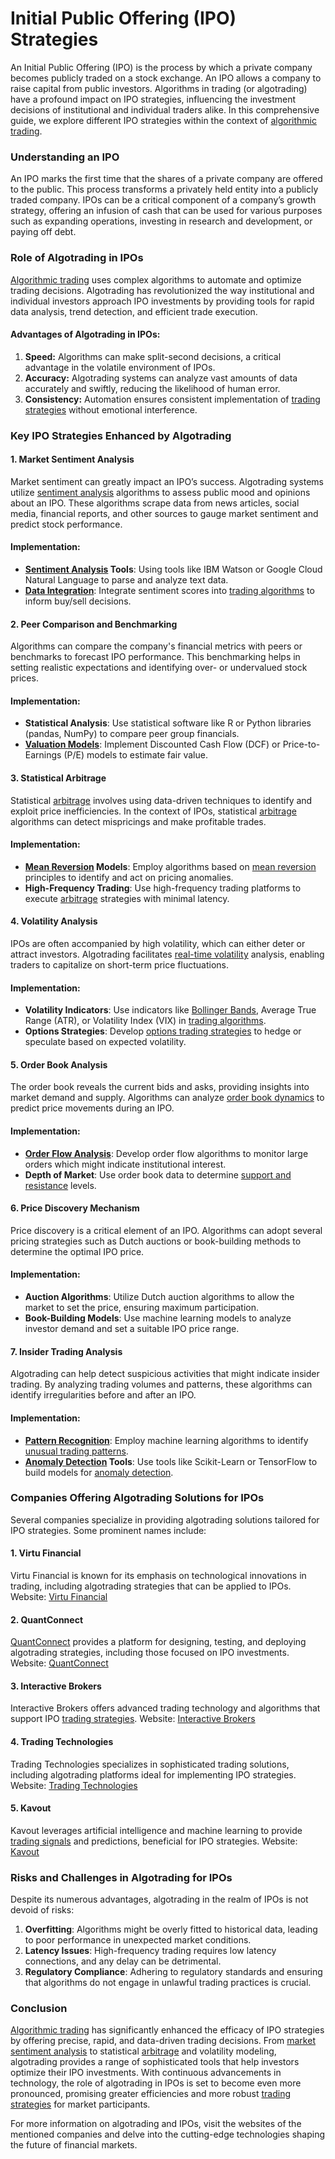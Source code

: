 # Initial Public Offering (IPO) Strategies

An Initial Public Offering (IPO) is the process by which a private company becomes publicly traded on a stock exchange. An IPO allows a company to raise capital from public investors. Algorithms in trading (or algotrading) have a profound impact on IPO strategies, influencing the investment decisions of institutional and individual traders alike. In this comprehensive guide, we explore different IPO strategies within the context of [algorithmic trading](../a/algorithmic_trading.md).

### Understanding an IPO 

An IPO marks the first time that the shares of a private company are offered to the public. This process transforms a privately held entity into a publicly traded company. IPOs can be a critical component of a company’s growth strategy, offering an infusion of cash that can be used for various purposes such as expanding operations, investing in research and development, or paying off debt.

### Role of Algotrading in IPOs

[Algorithmic trading](../a/algorithmic_trading.md) uses complex algorithms to automate and optimize trading decisions. Algotrading has revolutionized the way institutional and individual investors approach IPO investments by providing tools for rapid data analysis, trend detection, and efficient trade execution.

#### Advantages of Algotrading in IPOs:

1. **Speed:** Algorithms can make split-second decisions, a critical advantage in the volatile environment of IPOs.
2. **Accuracy:** Algotrading systems can analyze vast amounts of data accurately and swiftly, reducing the likelihood of human error.
3. **Consistency:** Automation ensures consistent implementation of [trading strategies](../t/trading_strategies.md) without emotional interference.

### Key IPO Strategies Enhanced by Algotrading

#### 1. Market Sentiment Analysis

Market sentiment can greatly impact an IPO’s success. Algotrading systems utilize [sentiment analysis](../s/sentiment_analysis.md) algorithms to assess public mood and opinions about an IPO. These algorithms scrape data from news articles, social media, financial reports, and other sources to gauge market sentiment and predict stock performance.

#### Implementation:
- **[Sentiment Analysis](../s/sentiment_analysis.md) Tools**: Using tools like IBM Watson or Google Cloud Natural Language to parse and analyze text data.
- **[Data Integration](../d/data_integration.md)**: Integrate sentiment scores into [trading algorithms](../t/trading_algorithms.md) to inform buy/sell decisions.

#### 2. Peer Comparison and Benchmarking

Algorithms can compare the company's financial metrics with peers or benchmarks to forecast IPO performance. This benchmarking helps in setting realistic expectations and identifying over- or undervalued stock prices.

#### Implementation:
- **Statistical Analysis**: Use statistical software like R or Python libraries (pandas, NumPy) to compare peer group financials.
- **[Valuation Models](../v/valuation_models.md)**: Implement Discounted Cash Flow (DCF) or Price-to-Earnings (P/E) models to estimate fair value.

#### 3. Statistical Arbitrage

Statistical [arbitrage](../a/arbitrage.md) involves using data-driven techniques to identify and exploit price inefficiencies. In the context of IPOs, statistical [arbitrage](../a/arbitrage.md) algorithms can detect mispricings and make profitable trades.

#### Implementation:
- **[Mean Reversion](../m/mean_reversion.md) Models**: Employ algorithms based on [mean reversion](../m/mean_reversion.md) principles to identify and act on pricing anomalies.
- **High-Frequency Trading**: Use high-frequency trading platforms to execute [arbitrage](../a/arbitrage.md) strategies with minimal latency.

#### 4. Volatility Analysis

IPOs are often accompanied by high volatility, which can either deter or attract investors. Algotrading facilitates [real-time volatility](../r/real-time_volatility.md) analysis, enabling traders to capitalize on short-term price fluctuations.

#### Implementation:
- **Volatility Indicators**: Use indicators like [Bollinger Bands](../b/bollinger_bands.md), Average True Range (ATR), or Volatility Index (VIX) in [trading algorithms](../t/trading_algorithms.md).
- **Options Strategies**: Develop [options trading strategies](../o/options_trading_strategies.md) to hedge or speculate based on expected volatility.

#### 5. Order Book Analysis

The order book reveals the current bids and asks, providing insights into market demand and supply. Algorithms can analyze [order book dynamics](../o/order_book_dynamics.md) to predict price movements during an IPO.

#### Implementation:
- **[Order Flow Analysis](../o/order_flow_analysis.md)**: Develop order flow algorithms to monitor large orders which might indicate institutional interest.
- **Depth of Market**: Use order book data to determine [support and resistance](../s/support_and_resistance.md) levels.

#### 6. Price Discovery Mechanism

Price discovery is a critical element of an IPO. Algorithms can adopt several pricing strategies such as Dutch auctions or book-building methods to determine the optimal IPO price.

#### Implementation:
- **Auction Algorithms**: Utilize Dutch auction algorithms to allow the market to set the price, ensuring maximum participation.
- **Book-Building Models**: Use machine learning models to analyze investor demand and set a suitable IPO price range.

#### 7. Insider Trading Analysis

Algotrading can help detect suspicious activities that might indicate insider trading. By analyzing trading volumes and patterns, these algorithms can identify irregularities before and after an IPO.

#### Implementation:
- **[Pattern Recognition](../p/pattern_recognition.md)**: Employ machine learning algorithms to identify [unusual trading patterns](../u/unusual_trading_patterns.md).
- **[Anomaly Detection](../a/anomaly_detection.md) Tools**: Use tools like Scikit-Learn or TensorFlow to build models for [anomaly detection](../a/anomaly_detection.md).

### Companies Offering Algotrading Solutions for IPOs

Several companies specialize in providing algotrading solutions tailored for IPO strategies. Some prominent names include:

#### 1. **Virtu Financial**
Virtu Financial is known for its emphasis on technological innovations in trading, including algotrading strategies that can be applied to IPOs.
Website: [Virtu Financial](https://www.virtu.com)

#### 2. **QuantConnect**
[QuantConnect](../q/quantconnect.md) provides a platform for designing, testing, and deploying algotrading strategies, including those focused on IPO investments.
Website: [QuantConnect](https://www.quantconnect.com)

#### 3. **Interactive Brokers**
Interactive Brokers offers advanced trading technology and algorithms that support IPO [trading strategies](../t/trading_strategies.md).
Website: [Interactive Brokers](https://www.interactivebrokers.com)

#### 4. **Trading Technologies**
Trading Technologies specializes in sophisticated trading solutions, including algotrading platforms ideal for implementing IPO strategies.
Website: [Trading Technologies](https://www.tradingtechnologies.com)

#### 5. **Kavout**
Kavout leverages artificial intelligence and machine learning to provide [trading signals](../t/trading_signals.md) and predictions, beneficial for IPO strategies.
Website: [Kavout](https://www.kavout.com)

### Risks and Challenges in Algotrading for IPOs

Despite its numerous advantages, algotrading in the realm of IPOs is not devoid of risks:

1. **Overfitting**: Algorithms might be overly fitted to historical data, leading to poor performance in unexpected market conditions.
2. **Latency Issues**: High-frequency trading requires low latency connections, and any delay can be detrimental.
3. **Regulatory Compliance**: Adhering to regulatory standards and ensuring that algorithms do not engage in unlawful trading practices is crucial.

### Conclusion

[Algorithmic trading](../a/algorithmic_trading.md) has significantly enhanced the efficacy of IPO strategies by offering precise, rapid, and data-driven trading decisions. From [market sentiment analysis](../m/market_sentiment_analysis.md) to statistical [arbitrage](../a/arbitrage.md) and volatility modeling, algotrading provides a range of sophisticated tools that help investors optimize their IPO investments. With continuous advancements in technology, the role of algotrading in IPOs is set to become even more pronounced, promising greater efficiencies and more robust [trading strategies](../t/trading_strategies.md) for market participants.

For more information on algotrading and IPOs, visit the websites of the mentioned companies and delve into the cutting-edge technologies shaping the future of financial markets.

